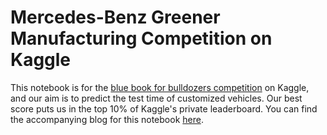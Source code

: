 # Mercedes-Benz Greener Manufacturing Competition on Kaggle

This notebook is for the [blue book for bulldozers competition](https://www.kaggle.com/c/mercedes-benz-greener-manufacturing/) on Kaggle, and our aim is to predict the test time of customized vehicles. Our best score puts us in the top 10% of Kaggle's private leaderboard. You can find the accompanying blog for this notebook [here](https://medium.com/python-in-plain-english/mercedes-benz-greener-manufacturing-part-1-basic-data-pre-processing-a32d17803064).
